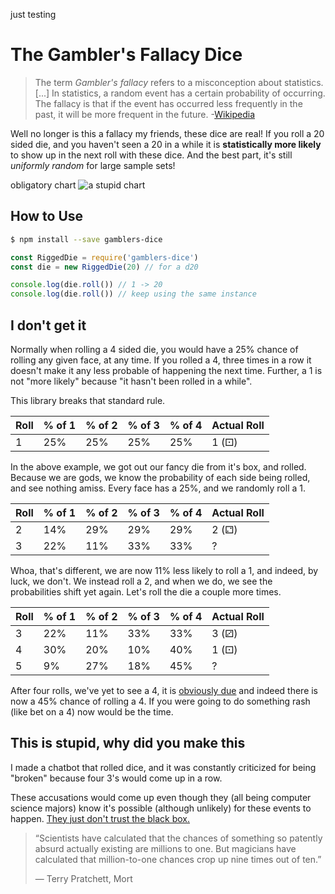 just testing

# The Gambler's Fallacy Dice

> The term *Gambler's fallacy* refers to a misconception about statistics. [...]
In statistics, a random event has a certain probability of occurring. The
fallacy is that if the event has occurred less frequently in the past, it
will be more frequent in the future.
-[Wikipedia](https://simple.wikipedia.org/wiki/Gambler%27s_fallacy)

Well no longer is this a fallacy my friends, these dice are real! If you roll a
20 sided die, and you haven't seen a 20 in a while it is **statistically more
likely** to show up in the next roll with these dice. And the best part, it's
still *uniformly random* for large sample sets!

obligatory chart
![a stupid chart](./assets/graph.png)

## How to Use

```bash
$ npm install --save gamblers-dice
```

```javascript
const RiggedDie = require('gamblers-dice')
const die = new RiggedDie(20) // for a d20

console.log(die.roll()) // 1 -> 20
console.log(die.roll()) // keep using the same instance
```

## I don't get it

Normally when rolling a 4 sided die, you would have a 25% chance of rolling any
given face, at any time. If you rolled a 4, three times in a row it doesn't make
it any less probable of happening the next time. Further, a 1 is not "more
likely" because "it hasn't been rolled in a while".

This library breaks that standard rule.

| Roll | % of 1 | % of 2 | % of 3 | % of 4 | Actual Roll |
|--- | --- | --- | --- | --- | --- |
| 1 | 25% | 25% | 25% | 25% | 1 (⚀) |

In the above example, we got out our fancy die from it's box, and rolled.
Because we are gods, we know the probability of each side being rolled, and see
nothing amiss. Every face has a 25%, and we randomly roll a 1.

| Roll | % of 1 | % of 2 | % of 3 | % of 4 | Actual Roll |
|--- | --- | --- | --- | --- | --- |
| 2 | 14% | 29% | 29% | 29% | 2 (⚁) |
| 3 | 22% | 11% | 33% | 33% | ? |

Whoa, that's different, we are now 11% less likely to roll a 1, and indeed, by
luck, we don't. We instead roll a 2, and when we do, we see the probabilities
shift yet again. Let's roll the die a couple more times.

| Roll | % of 1 | % of 2 | % of 3 | % of 4 | Actual Roll |
|--- | --- | --- | --- | --- | --- |
| 3 | 22% | 11% | 33% | 33% | 3 (⚂) |
| 4 | 30% | 20% | 10% | 40% | 1 (⚀) |
| 5 | 9% | 27% | 18% | 45% | ? |

After four rolls, we've yet to see a 4, it is
[obviously due](https://simple.wikipedia.org/wiki/Gambler%27s_fallacy) and
indeed there is now a 45% chance of rolling a 4. If you were going to do
something rash (like
bet on a 4) now would be the time.

## This is stupid, why did you make this

I made a chatbot that rolled dice, and it was constantly criticized for being
"broken" because four 3's would come up in a row.

These accusations would come up even though they (all being computer science
majors) know it's possible (although unlikely) for these events to happen. [They
just don't trust the black box.](https://xkcd.com/221/)

> “Scientists have calculated that the chances of something so patently absurd
> actually existing are millions to one. But magicians have calculated that
> million-to-one chances crop up nine times out of ten.”
>
> ― Terry Pratchett, Mort
